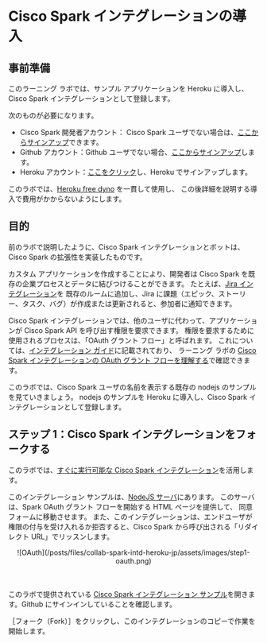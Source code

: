 # Cisco Spark インテグレーションの導入


## 事前準備

このラーニング ラボでは、サンプル アプリケーションを Heroku に導入し、Cisco Spark インテグレーションとして登録します。

次のものが必要になります。
- Cisco Spark 開発者アカウント：
Cisco Spark ユーザでない場合は、[ここからサインアップ](https://support.ciscospark.com/customer/en/portal/articles/1766488-sign-up-for-the-cisco-spark-app)できます。
- Github アカウント：Github ユーザでない場合、[ここからサインアップ](https://github.com/join)します。
- Heroku アカウント：[ここをクリック](https://signup.heroku.com)し、Heroku でサインアップします。

このラボでは、[Heroku free dyno](https://devcenter.heroku.com/articles/free-dyno-hours) を一貫して使用し、
この後詳細を説明する導入で費用がかからないようにします。


## 目的

前のラボで説明したように、Cisco Spark インテグレーションとボットは、Cisco Spark の拡張性を実装したものです。

カスタム アプリケーションを作成することにより、開発者は Cisco Spark を既存の企業プロセスとデータに結びつけることができます。
たとえば、[Jira インテグレーション](https://depot.ciscospark.com/integrations/jira-cisco-systems-7274)を
既存のルームに追加し、Jira に課題（エピック、ストーリー、タスク、バグ）が作成または更新されると、参加者に通知できます。

Cisco Spark インテグレーションでは、他のユーザに代わって、アプリケーションが Cisco Spark API を呼び出す権限を要求できます。
権限を要求するために使用されるプロセスは、「OAuth グラント フロー」と呼ばれます。
これについては、[インテグレーション ガイド](https://developer.ciscospark.com/authentication.html)に記載されており、
ラーニング ラボの [Cisco Spark インテグレーションの OAuth グラント フローを理解する](https://learninglabs.cisco.com/labs/collab-spark-auth/step/1)で確認できます。

このラボでは、Cisco Spark ユーザの名前を表示する既存の nodejs のサンプルを見ていきましょう。
nodejs のサンプルを Heroku に導入し、Cisco Spark インテグレーションとして登録します。


## ステップ 1：Cisco Spark インテグレーションをフォークする

このラボでは、[すぐに実行可能な Cisco Spark インテグレーション](https://github.com/CiscoDevNet/spark-integration-sample)を活用します。

このインテグレーション サンプルは、[NodeJS サーバ](https://github.com/CiscoDevNet/spark-integration-sample/blob/master/server.js#L35)にあります。
このサーバは、Spark OAuth グラント フローを開始する HTML ページを提供して、
同意フォームに移動させます。
また、このインテグレーションは、エンドユーザが権限の付与を受け入れるか拒否すると、Cisco Spark から呼び出される「リダイレクト URL」でリッスンします。

<div align="center">![OAuth](/posts/files/collab-spark-intd-heroku-jp/assets/images/step1-oauth.png)</div><br/><br/>


このラボで提供されている [Cisco Spark インテグレーション サンプル](https://github.com/CiscoDevNet/spark-integration-sample)を開きます。Github にサインインしていることを確認します。

［フォーク（Fork）］をクリックし、このインテグレーションのコピーで作業を開始します。
